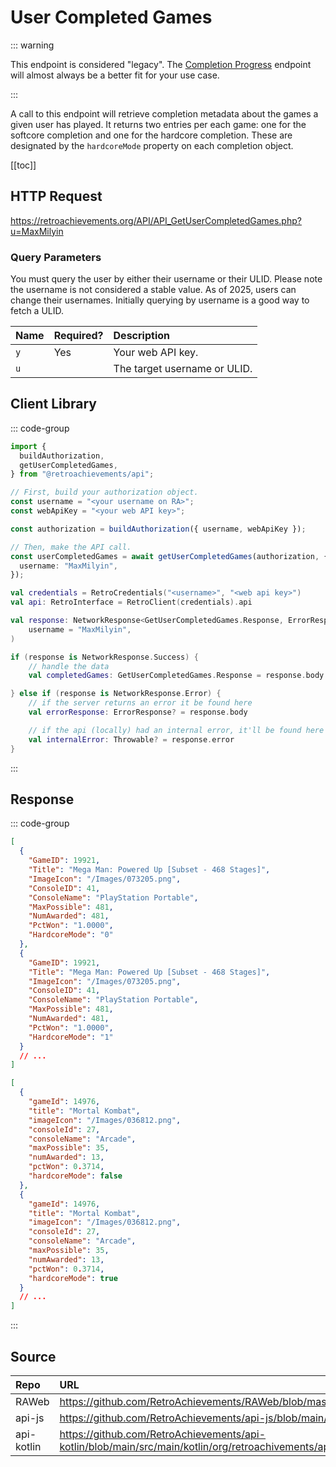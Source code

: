 <script setup>
import SampleRequest from '../components/SampleRequest.vue';
</script>

# User Completed Games

::: warning

This endpoint is considered "legacy". The [Completion Progress](/v1/get-user-completion-progress) endpoint will almost always be a better fit for your use case.

:::

A call to this endpoint will retrieve completion metadata about the games a given user has played. It returns two entries per each game: one for the softcore completion and one for the hardcore completion. These are designated by the `hardcoreMode` property on each completion object.

[[toc]]

## HTTP Request

<SampleRequest httpVerb="GET">https://retroachievements.org/API/API_GetUserCompletedGames.php?u=MaxMilyin</SampleRequest>

### Query Parameters

You must query the user by either their username or their ULID. Please note the username is not considered a stable value. As of 2025, users can change their usernames. Initially querying by username is a good way to fetch a ULID.

| Name | Required? | Description                  |
| :--- | :-------- | :--------------------------- |
| `y`  | Yes       | Your web API key.            |
| `u`  |           | The target username or ULID. |

## Client Library

::: code-group

```ts [NodeJS]
import {
  buildAuthorization,
  getUserCompletedGames,
} from "@retroachievements/api";

// First, build your authorization object.
const username = "<your username on RA>";
const webApiKey = "<your web API key>";

const authorization = buildAuthorization({ username, webApiKey });

// Then, make the API call.
const userCompletedGames = await getUserCompletedGames(authorization, {
  username: "MaxMilyin",
});
```

```kotlin [Kotlin]
val credentials = RetroCredentials("<username>", "<web api key>")
val api: RetroInterface = RetroClient(credentials).api

val response: NetworkResponse<GetUserCompletedGames.Response, ErrorResponse> = api.getUserCompletedGames(
    username = "MaxMilyin",
)

if (response is NetworkResponse.Success) {
    // handle the data
    val completedGames: GetUserCompletedGames.Response = response.body

} else if (response is NetworkResponse.Error) {
    // if the server returns an error it be found here
    val errorResponse: ErrorResponse? = response.body

    // if the api (locally) had an internal error, it'll be found here
    val internalError: Throwable? = response.error
}
```

:::

## Response

::: code-group

```json [HTTP Response]
[
  {
    "GameID": 19921,
    "Title": "Mega Man: Powered Up [Subset - 468 Stages]",
    "ImageIcon": "/Images/073205.png",
    "ConsoleID": 41,
    "ConsoleName": "PlayStation Portable",
    "MaxPossible": 481,
    "NumAwarded": 481,
    "PctWon": "1.0000",
    "HardcoreMode": "0"
  },
  {
    "GameID": 19921,
    "Title": "Mega Man: Powered Up [Subset - 468 Stages]",
    "ImageIcon": "/Images/073205.png",
    "ConsoleID": 41,
    "ConsoleName": "PlayStation Portable",
    "MaxPossible": 481,
    "NumAwarded": 481,
    "PctWon": "1.0000",
    "HardcoreMode": "1"
  }
  // ...
]
```

```json [NodeJS]
[
  {
    "gameId": 14976,
    "title": "Mortal Kombat",
    "imageIcon": "/Images/036812.png",
    "consoleId": 27,
    "consoleName": "Arcade",
    "maxPossible": 35,
    "numAwarded": 13,
    "pctWon": 0.3714,
    "hardcoreMode": false
  },
  {
    "gameId": 14976,
    "title": "Mortal Kombat",
    "imageIcon": "/Images/036812.png",
    "consoleId": 27,
    "consoleName": "Arcade",
    "maxPossible": 35,
    "numAwarded": 13,
    "pctWon": 0.3714,
    "hardcoreMode": true
  }
  // ...
]
```

:::

## Source

| Repo       | URL                                                                                                                  |
| :--------- | :------------------------------------------------------------------------------------------------------------------- |
| RAWeb      | https://github.com/RetroAchievements/RAWeb/blob/master/public/API/API_GetUserCompletedGames.php                      |
| api-js     | https://github.com/RetroAchievements/api-js/blob/main/src/user/getUserCompletedGames.ts                              |
| api-kotlin | https://github.com/RetroAchievements/api-kotlin/blob/main/src/main/kotlin/org/retroachivements/api/RetroInterface.kt |
